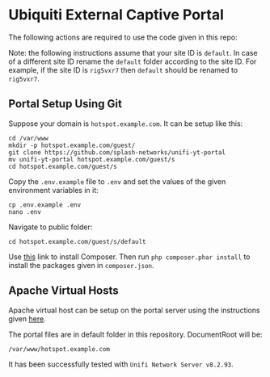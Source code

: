# Ubiquiti External Captive Portal

The following actions are required to use the code given in this repo:

Note: the following instructions assume that your site ID is `default`. In case of a different site ID rename the `default` folder according to the site ID. For example, if the site ID is `rig5vxr7` then `default` should be renamed to `rig5vxr7`.

## Portal Setup Using Git

Suppose your domain is `hotspot.example.com`. It can be setup like this:

```
cd /var/www
mkdir -p hotspot.example.com/guest/
git clone https://github.com/splash-networks/unifi-yt-portal
mv unifi-yt-portal hotspot.example.com/guest/s
cd hotspot.example.com/guest/s
```

Copy the `.env.example` file to `.env` and set the values of the given environment variables in it:

```
cp .env.example .env
nano .env
```

Navigate to public folder:

`cd hotspot.example.com/guest/s/default`

Use [this](https://getcomposer.org/download/) link to install Composer. Then run `php composer.phar install` to install the packages given in `composer.json`.

## Apache Virtual Hosts

Apache virtual host can be setup on the portal server using the instructions given [here](https://gist.github.com/nasirhafeez/d47c9d68742227a23f1011455a190490#apache-site-setup).

The portal files are in default folder in this repository. DocumentRoot will be:

`/var/www/hotspot.example.com`

It has been successfully tested with `Unifi Network Server v8.2.93`.
